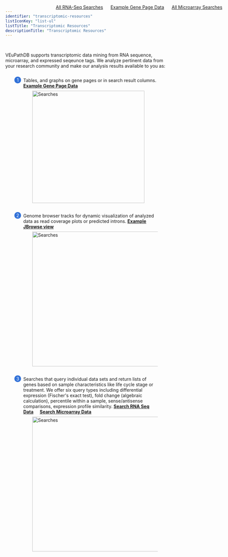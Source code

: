 ```yaml
---
identifier: "transcriptomic-resources"
listIconKey: "list-ul"
listTitle: "Transcriptomic Resources"
descriptionTitle: "Transcriptomic Resources"
---
```

<style>
  .transcriptomic-resources-feature {
    margin: auto;
  }
  .transcriptomic-resources-feature--panels {
    display: flex;
    flex-wrap: wrap;
    align-items: flex-start;
    counter-reset: panel;
  }
  .transcriptomic-resources-feature--panels > * {
    overflow: hidden;
    margin: 0 2em;
  }
  .transcriptomic-resources-feature--panels > * > div {
    margin-top: 1em;
    margin-left: 2em;
    position: relative;
  }
  .transcriptomic-resources-feature--panels > * img {
    margin-left: 2em;
  }
  .transcriptomic-resources-feature--panels > * > div:before {
    counter-increment: panel;
    content: counter(panel);
    background: #3171d8;
    border-radius: 1em;
    height: 1.5em;
    width: 1.5em;
    display: inline-flex;
    justify-content: center;
    align-items: center;
    margin-right: .5em;
    color: white;
    position: absolute;
    left: -2em;
    top: -0.25em;
  }
     #topright {
    position: absolute;
    right: 1em;
    top: 3em;
    padding-top: 0.5em;
    padding-left: 0.5em;
    padding-right: 1.5em;
}
     #toprightsecond {
    position: absolute;
    right: 1em;
    top: 6em;
    padding: 0.5em;
}

</style>
<div id="topright">
   <a href="/a/app/search/transcript/GenesByRNASeqEvidence">All RNA-Seq Searches</a>&nbsp; &nbsp; &nbsp;
   <a href="/a/app/record/gene/PF3D7_1133400#ExpressionGraphs">Example Gene Page Data</a>&nbsp; &nbsp; &nbsp;
   <a href="/a/app/search/transcript/GenesByMicroarrayEvidence">All Microarray Searches</a>&nbsp; &nbsp; &nbsp;
</div>
<br/>
<div class="transcriptomic-resources-feature">
<p class="card-text">VEuPathDB supports transcriptomic data mining from RNA sequence, microarray, and expressed seqeunce tags. We analyze pertinent data from your research community and make our analysis results available to you as:</p>

<div class="transcriptomic-resources-feature--panels">
  <div>
    <div>Tables, and graphs on gene pages or in search result columns.  <a href="/a/app/record/gene/PF3D7_1133400#ExpressionGraphs"><b>Example Gene Page Data</b></a>  </div>
      <img style="width: 25em; margin-top: .5em; margin-left: 4em;" src="{{ "/assets/images/resources_tools/Transcript-Table-Graph.png" | absolute_url }}" alt="Searches"/><br/><br/>
  </div>
  <div>
    <div>Genome browser tracks for dynamic visualization of analyzed data as read coverage plots or predicted introns. <a href="/a/jbrowse.jsp?loc=Pf3D7_11_v3%3A1278857..1310725&data=%2Fa%2Fservice%2Fjbrowse%2Ftracks%2Fpfal3D7&tracks=gene%2CRNASeq%20Evidence%20for%20Introns%20(Inclusive)%2CRNASeq%20Evidence%20for%20Introns%20(Refined)&highlight="><b>Example JBrowse view</b></a></div>
      <img style="width: 30em; margin-top: .5em; margin-left: 4em;" src="{{ "/assets/images/resources_tools/Transcript-JBrowse.png" | absolute_url }}" alt="Searches"/><br/><br/>
  </div>
  <div>
    <div>Searches that query individual data sets and return lists of genes based on sample characteristics like life cycle stage or treatment. We offer six query types including differential expression (Fischer's exact test), fold change (algebraic calculation), percentile within a sample, sense/antisense comparisons, expression profile similarity.  
    <a href="/a/app/search/transcript/GenesByRNASeqEvidence"><b>Search RNA Seq Data</b></a> &nbsp; &nbsp; 
    <a href="/a/app/search/transcript/GenesByMicroarrayEvidence"><b>Search Microarray Data</b></a> </div>
      <img style="width: 30em; margin-top: .5em; margin-left: 4em;" src="{{ "/assets/images/resources_tools/Transcript-Search.png" | absolute_url }}" alt="Searches"/>
  </div>
</div>
